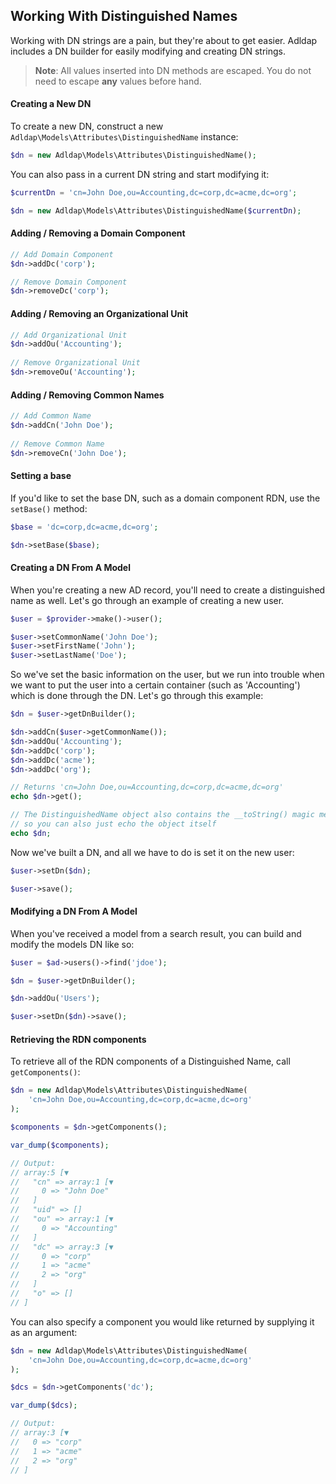## Working With Distinguished Names

Working with DN strings are a pain, but they're about to get easier. Adldap includes a DN builder for easily modifying and
creating DN strings.

> **Note**: All values inserted into DN methods are escaped. You do not need to escape **any** values before hand.

#### Creating a New DN

To create a new DN, construct a new `Adldap\Models\Attributes\DistinguishedName` instance:

```php
$dn = new Adldap\Models\Attributes\DistinguishedName();
```
    
You can also pass in a current DN string and start modifying it:

```php
$currentDn = 'cn=John Doe,ou=Accounting,dc=corp,dc=acme,dc=org';

$dn = new Adldap\Models\Attributes\DistinguishedName($currentDn);
```
    
#### Adding / Removing a Domain Component

```php
// Add Domain Component
$dn->addDc('corp');

// Remove Domain Component
$dn->removeDc('corp');
```

#### Adding / Removing an Organizational Unit

```php
// Add Organizational Unit
$dn->addOu('Accounting');
    
// Remove Organizational Unit
$dn->removeOu('Accounting');
```

#### Adding / Removing Common Names

```php
// Add Common Name
$dn->addCn('John Doe');
    
// Remove Common Name
$dn->removeCn('John Doe');   
```

#### Setting a base

If you'd like to set the base DN, such as a domain component RDN, use the `setBase()` method:

```php
$base = 'dc=corp,dc=acme,dc=org';

$dn->setBase($base);
```

#### Creating a DN From A Model

When you're creating a new AD record, you'll need to create a distinguished name as well. Let's go through an example of
creating a new user.

```php
$user = $provider->make()->user();

$user->setCommonName('John Doe');
$user->setFirstName('John');
$user->setLastName('Doe');
```

So we've set the basic information on the user, but we run into trouble when we want to put the user into a certain container
(such as 'Accounting') which is done through the DN. Let's go through this example:

```php
$dn = $user->getDnBuilder();

$dn->addCn($user->getCommonName());
$dn->addOu('Accounting');
$dn->addDc('corp');
$dn->addDc('acme');
$dn->addDc('org');

// Returns 'cn=John Doe,ou=Accounting,dc=corp,dc=acme,dc=org'
echo $dn->get();

// The DistinguishedName object also contains the __toString() magic method
// so you can also just echo the object itself
echo $dn;
```
    
Now we've built a DN, and all we have to do is set it on the new user:    

```php
$user->setDn($dn);

$user->save();
```

#### Modifying a DN From A Model

When you've received a model from a search result, you can build and modify the models DN like so:

```php
$user = $ad->users()->find('jdoe');

$dn = $user->getDnBuilder();

$dn->addOu('Users');

$user->setDn($dn)->save();
```

#### Retrieving the RDN components

To retrieve all of the RDN components of a Distinguished Name, call `getComponents()`:

```php
$dn = new Adldap\Models\Attributes\DistinguishedName(
    'cn=John Doe,ou=Accounting,dc=corp,dc=acme,dc=org'
);

$components = $dn->getComponents();

var_dump($components);

// Output:
// array:5 [▼
//   "cn" => array:1 [▼
//     0 => "John Doe"
//   ]
//   "uid" => []
//   "ou" => array:1 [▼
//     0 => "Accounting"
//   ]
//   "dc" => array:3 [▼
//     0 => "corp"
//     1 => "acme"
//     2 => "org"
//   ]
//   "o" => []
// ]
```

You can also specify a component you would like returned by supplying it as an argument:

```php
$dn = new Adldap\Models\Attributes\DistinguishedName(
    'cn=John Doe,ou=Accounting,dc=corp,dc=acme,dc=org'
);

$dcs = $dn->getComponents('dc');

var_dump($dcs);

// Output:
// array:3 [▼
//   0 => "corp"
//   1 => "acme"
//   2 => "org"
// ]
```
